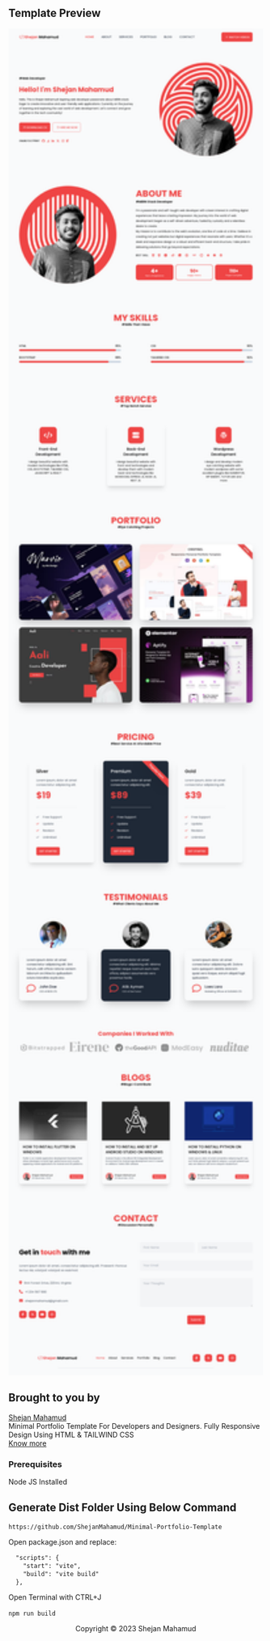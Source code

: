 ## Template Preview

<p align="center"><img width="800px" src="/images/Shejan Mahamud.png"></p>

## Brought to you by

<p><a title="Shejan Mahamud" href="https://shejanmahamud.me">Shejan Mahamud</a></br>
Minimal Portfolio Template For Developers and Designers. Fully Responsive Design Using HTML & TAILWIND CSS<br> <a title="Shejan Mahamud" href="https://shejanmahamud.me">Know more</a></p>

### Prerequisites

Node JS Installed

## Generate Dist Folder Using Below Command

```
https://github.com/ShejanMahamud/Minimal-Portfolio-Template

```

Open package.json and replace:

```
  "scripts": {
    "start": "vite",
    "build": "vite build"
  },

```

Open Terminal with CTRL+J

`npm run build`

<p align="center">Copyright &copy; 2023 Shejan Mahamud</p>

